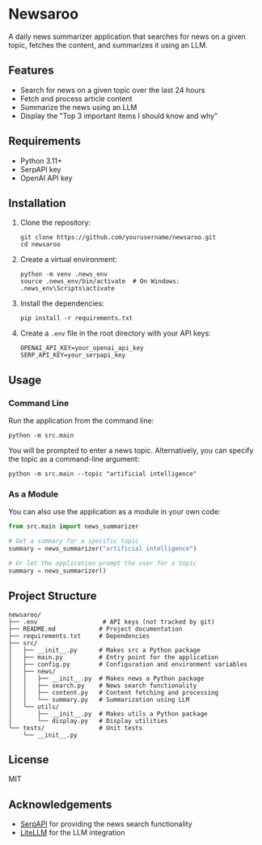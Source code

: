 # Newsaroo

A daily news summarizer application that searches for news on a given topic, fetches the content, and summarizes it using an LLM.

## Features

- Search for news on a given topic over the last 24 hours
- Fetch and process article content
- Summarize the news using an LLM
- Display the "Top 3 important items I should know and why"

## Requirements

- Python 3.11+
- SerpAPI key
- OpenAI API key

## Installation

1. Clone the repository:
   ```
   git clone https://github.com/yourusername/newsaroo.git
   cd newsaroo
   ```

2. Create a virtual environment:
   ```
   python -m venv .news_env
   source .news_env/bin/activate  # On Windows: .news_env\Scripts\activate
   ```

3. Install the dependencies:
   ```
   pip install -r requirements.txt
   ```

4. Create a `.env` file in the root directory with your API keys:
   ```
   OPENAI_API_KEY=your_openai_api_key
   SERP_API_KEY=your_serpapi_key
   ```

## Usage

### Command Line

Run the application from the command line:

```
python -m src.main
```

You will be prompted to enter a news topic. Alternatively, you can specify the topic as a command-line argument:

```
python -m src.main --topic "artificial intelligence"
```

### As a Module

You can also use the application as a module in your own code:

```python
from src.main import news_summarizer

# Get a summary for a specific topic
summary = news_summarizer("artificial intelligence")

# Or let the application prompt the user for a topic
summary = news_summarizer()
```

## Project Structure

```
newsaroo/
├── .env                  # API keys (not tracked by git)
├── README.md            # Project documentation
├── requirements.txt     # Dependencies
├── src/
│   ├── __init__.py      # Makes src a Python package
│   ├── main.py          # Entry point for the application
│   ├── config.py        # Configuration and environment variables
│   ├── news/
│   │   ├── __init__.py  # Makes news a Python package
│   │   ├── search.py    # News search functionality
│   │   ├── content.py   # Content fetching and processing
│   │   └── summary.py   # Summarization using LLM
│   └── utils/
│       ├── __init__.py  # Makes utils a Python package
│       └── display.py   # Display utilities
└── tests/               # Unit tests
    └── __init__.py
```

## License

MIT

## Acknowledgements

- [SerpAPI](https://serpapi.com/) for providing the news search functionality
- [LiteLLM](https://github.com/BerriAI/litellm) for the LLM integration 